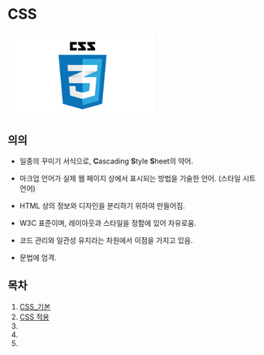 # CSS

<img src="images/image-20200913085446717.png" alt="image-20200913085446717" style="zoom:80%;" />



## 의의

* 일종의 꾸미기 서식으로, **C**ascading **S**tyle **S**heet의 약어.

* 마크업 언어가 실제 웹 페이지 상에서 표시되는 방법을 기술한 언어. (스타일 시트 언어)

* HTML 상의 정보와 디자인을 분리하기 위하여 만들어짐.

* W3C 표준이며, 레이아웃과 스타일을 정함에 있어 자유로움.

* 코드 관리와 일관성 유지라는 차원에서 이점을 가지고 있음.

* 문법에 엄격.



## 목차

1. [CSS_기본](https://github.com/16Hongc/TIL/blob/master/Web/CSS/01.CSS_기본.md)
2. [CSS 적용](https://github.com/16Hongc/TIL/blob/master/Web/CSS/01.CSS_적용.md)
3. []()
4. []()
5. []()

